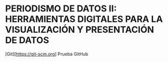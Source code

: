 # PERIODISMO DE DATOS II: HERRAMIENTAS DIGITALES PARA LA VISUALIZACIÓN Y PRESENTACIÓN DE DATOS

[Git][https://git-scm.org]
Prueba GitHub
